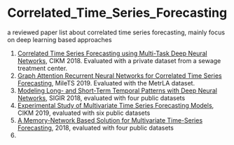# Correlated_Time_Series_Forecasting
 a reviewed paper list about correlated time series forecasting, mainly focus on deep learning based approaches

1. [Correlated Time Series Forecasting using Multi-Task Deep Neural Networks](<https://astra.cs.aau.dk/papers/CIKM2018.pdf>), CIKM 2018. Evaluated with a private dataset from a sewage treatment center.
2. [Graph Attention Recurrent Neural Networks for Correlated Time Series Forecasting](<https://milets19.github.io/papers/milets19_paper_8.pdf>), MileTS 2019. Evaluated with the MetrLA dataset.
3. [Modeling Long- and Short-Term Temporal Patterns with Deep Neural Networks](<https://arxiv.org/abs/1703.07015>), SIGIR 2018, evaluated with four public datasets
4. [Experimental Study of Multivariate Time Series Forecasting Models](<https://dl.acm.org/citation.cfm?id=3357384.3357826>), CIKM 2019, evaluated with six public datasets
5. [A Memory-Network Based Solution for Multivariate Time-Series Forecasting](<https://arxiv.org/abs/1809.02105>), 2018, evaluated with four public datasets
6. 